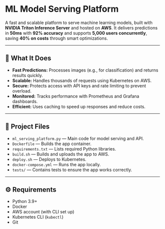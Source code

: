 # ML Model Serving Platform

A fast and scalable platform to serve machine learning models, built with **NVIDIA Triton Inference Server** and hosted on **AWS**. It delivers predictions in **50ms** with **92% accuracy** and supports **5,000 users concurrently**, saving **40% on costs** through smart optimizations.

---

## 🚀 What It Does

- **Fast Predictions:** Processes images (e.g., for classification) and returns results quickly.
- **Scalable:** Handles thousands of requests using Kubernetes on AWS.
- **Secure:** Protects access with API keys and rate limiting to prevent overload.
- **Monitored:** Tracks performance with Prometheus and Grafana dashboards.
- **Efficient:** Uses caching to speed up responses and reduce costs.

---

## 📁 Project Files

- `ml_serving_platform.py` &mdash; Main code for model serving and API.
- `Dockerfile` &mdash; Builds the app container.
- `requirements.txt` &mdash; Lists required Python libraries.
- `build.sh` &mdash; Builds and uploads the app to AWS.
- `deploy.sh` &mdash; Deploys to Kubernetes.
- `docker-compose.yml` &mdash; Runs the app locally.
- `tests/` &mdash; Contains tests to ensure the app works correctly.

---

## ⚙️ Requirements

- Python 3.9+
- Docker
- AWS account (with CLI set up)
- Kubernetes CLI (`kubectl`)
- Git
